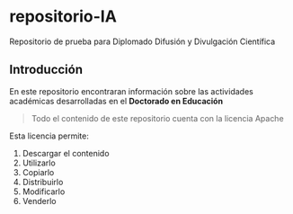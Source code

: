 # repositorio-IA
Repositorio de prueba para Diplomado Difusión y Divulgación Científica

## Introducción

En este repositorio encontraran información sobre las actividades académicas desarrolladas en el **Doctorado en Educación**

> Todo el contenido de este repositorio cuenta con la licencia Apache

Esta licencia permite:
1. Descargar el contenido
1. Utilizarlo
1. Copiarlo
1. Distribuirlo
1. Modificarlo
1. Venderlo
